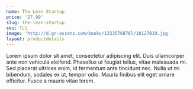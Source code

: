 ```yaml
---
name: The Lean Startup
price: '27.99'
slug: the-lean-startup
sku: TLS
image: 'http://d.gr-assets.com/books/1333576876l/10127019.jpg'
layout: productdetails
---
```

Lorem ipsum dolor sit amet, consectetur adipiscing elit. Duis ullamcorper ante non vehicula eleifend.
Phasellus ut feugiat tellus, vitae malesuada mi. Sed placerat ultrices enim, id fermentum ante tincidunt nec.
Nulla ut mi bibendum, sodales ex ut, tempor odio. Mauris finibus elit eget ornare efficitur. Fusce a mauris vitae lorem.



